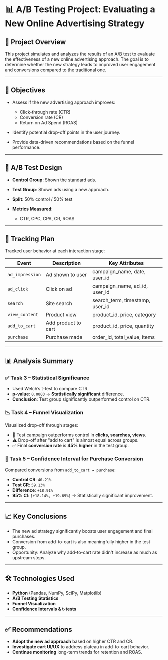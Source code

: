 # 📊 A/B Testing Project: Evaluating a New Online Advertising Strategy

## 📁 Project Overview

This project simulates and analyzes the results of an A/B test to evaluate the effectiveness of a new online advertising approach. The goal is to determine whether the new strategy leads to improved user engagement and conversions compared to the traditional one.

---

## 🎯 Objectives

* Assess if the new advertising approach improves:

  * Click-through rate (CTR)
  * Conversion rate (CR)
  * Return on Ad Spend (ROAS)
* Identify potential drop-off points in the user journey.
* Provide data-driven recommendations based on the funnel performance.

---

## 🧪 A/B Test Design

* **Control Group**: Shown the standard ads.
* **Test Group**: Shown ads using a new approach.
* **Split**: 50% control / 50% test
* **Metrics Measured**:

  * CTR, CPC, CPA, CR, ROAS

---

## 📌 Tracking Plan

Tracked user behavior at each interaction stage:

| Event           | Description         | Key Attributes                    |
| --------------- | ------------------- | --------------------------------- |
| `ad_impression` | Ad shown to user    | campaign\_name, date, user\_id    |
| `ad_click`      | Click on ad         | campaign\_name, ad\_id, user\_id  |
| `search`        | Site search         | search\_term, timestamp, user\_id |
| `view_content`  | Product view        | product\_id, price, category      |
| `add_to_cart`   | Add product to cart | product\_id, price, quantity      |
| `purchase`      | Purchase made       | order\_id, total\_value, items    |

---

## 📊 Analysis Summary

### ✅ Task 3 – Statistical Significance

* Used Welch’s t-test to compare CTR.
* **p-value**: `0.0003` → **Statistically significant** difference.
* **Conclusion**: Test group significantly outperformed control on CTR.

### 📉 Task 4 – Funnel Visualization

Visualized drop-off through stages:

* 🚀 Test campaign outperforms control in **clicks, searches, views**.
* ⚠️ Drop-off after "add to cart" is almost equal across groups.
* ✅ Final **conversion rate** is **45% higher** in the test group.

### 📐 Task 5 – Confidence Interval for Purchase Conversion

Compared conversions from `add_to_cart → purchase`:

* **Control CR**: `40.21%`
* **Test CR**: `59.13%`
* **Difference**: `+18.91%`
* **95% CI**: `[+18.14%, +19.69%]` → Statistically significant improvement.

---

## 📈 Key Conclusions

* The new ad strategy significantly boosts user engagement and final purchases.
* Conversion from add-to-cart is also meaningfully higher in the test group.
* Opportunity: Analyze why add-to-cart rate didn't increase as much as upstream steps.

---

## 🛠️ Technologies Used

* **Python** (Pandas, NumPy, SciPy, Matplotlib)
* **A/B Testing Statistics**
* **Funnel Visualization**
* **Confidence Intervals & t-tests**

---

## ✅ Recommendations

* **Adopt the new ad approach** based on higher CTR and CR.
* **Investigate cart UI/UX** to address plateau in add-to-cart behavior.
* **Continue monitoring** long-term trends for retention and ROAS.

